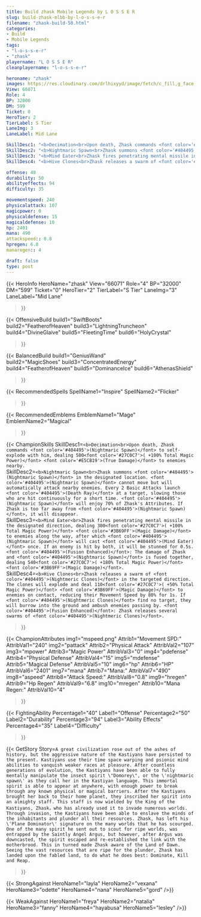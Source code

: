 ```yaml
---
title: Build zhask Mobile Legends by L O S S E R
slug: build-zhask-mlbb-by-l-o-s-s-e-r
filename: "zhask-build-50.html"
categories: 
- Build 
- Mobile Legends
tags: 
- "l-o-s-s-e-r"
- "zhask"
playername: "L O S S E R"
cleanplayername: "l-o-s-s-e-r"

heroname: "zhask"
images: https://res.cloudinary.com/drlhixyyd/image/fetch/c_fill,g_face,f_auto/https://cdn2-build.mobagenie.my.id/p/images/banner/full/zhask.jpg
View: 66071 
Role: 4 
BP: 32000
DM: 599 
Ticket: 0 
HeroTier: 2 
TierLabel: S Tier 
LaneImg: 3
LaneLabel: Mid Lane 

SkillDesc1: "<b>Decimation<br>Upon death, Zhask commands <font color='#404495'>(Nightmaric Spawn)</font> to self-explode with him, dealing 500<font color='#27C0C7'>( +100% Total Magic Power)</font> <font color='#E5CB19'>(True Damage)</font> to enemies nearby."   
SkillDesc2: "<b>Nightmaric Spawn<br>Zhask summons <font color='#404495'>(Nightmaric Spawn)</font> in the designated location. <font color='#404495'>(Nightmaric Spawn)</font> cannot move but will automatically attack nearby enemies. Every 2 Basic Attacks launch <font color='#404495'>(Death Ray)</font> at a target, slowing those who are hit continuously for a short time. <font color='#404495'>(Nightmaric Spawn)</font> will enjoy 70% of Zhask's Attributes. If Zhask is too far away from <font color='#404495'>(Nightmaric Spawn)</font>, it will disappear."   
SkillDesc3: "<b>Mind Eater<br>Zhask fires penetrating mental missile in the designated direction, dealing 300<font color='#27C0C7'>( +100% Total Magic Power)</font> <font color='#3B69FF'>(Magic Damage)</font> to enemies along the way, after which <font color='#404495'>(Nightmaric Spawn)</font> will cast <font color='#404495'>(Mind Eater)</font> once. If an enemy is hit by both, it will be stunned for 0.5s. <font color='#404495'>(Fusion Enhanced)</font>: The damage of Zhask and <font color='#404495'>(Nightmaric Spawn)</font> is fused together, dealing 540<font color='#27C0C7'>( +180% Total Magic Power)</font> <font color='#3B69FF'>(Magic Damage)</font>."   
SkillDesc4: "<b>Hive Clones<br>Zhask releases a swarm of <font color='#404495'>(Nightmeric Clones)</font> in the targeted direction. The clones will explode and deal 110<font color='#27C0C7'>( +50% Total Magic Power)</font> <font color='#3B69FF'>(Magic Damage)</font> to enemies on contact, reducing their Movement Speed by 80% for 1s. If <font color='#404495'>(Nightmeric Clones)</font> find no target, they will burrow into the ground and ambush enemies passing by. <font color='#404495'>(Fusion Enhanced)</font>: Zhask releases several swarms of <font color='#404495'>(Nightmeric Clones)</font>."  

offense: 40 
durability: 50 
abilityeffects: 94 
difficulty: 35 

movementspeed: 240
physicalattack: 107
magicpower: 0
physicaldefense: 15
magicaldefense: 10
hp: 2401
mana: 490
attackspeed:: 0.8
hpregen: 6.8
manaregen:: 4

draft: false
type: post
---
```


{{< HeroInfo 
HeroName="zhask" 
View="66071" 
Role="4" 
BP="32000" 
DM="599" 
Ticket="0" 
HeroTier="2" 
TierLabel="S Tier" 
LaneImg="3" 
LaneLabel="Mid Lane" 
>}}
 
{{< OffensiveBuild 
build1="SwiftBoots"  
build2="FeatherofHeaven" 
build3="LightningTruncheon" 
build4="DivineGlaive" 
build5="FleetingTime" 
build6="HolyCrystal" 
>}} 

{{< BalancedBuild 
build1="GeniusWand"  
build2="MagicShoes" 
build3="ConcentratedEnergy" 
build4="FeatherofHeaven" 
build5="DominanceIce" 
build6="AthenasShield" 
>}}


{{< RecommendedSpells 
SpellName1="Inspire" 
SpellName2="Flicker" 
>}}  

{{< RecommendedEmblems 
EmblemName1="Mage" 
EmblemName2="Magical" 
>}}   

{{< ChampionSkills 
SkillDesc1=`<b>Decimation<br>Upon death, Zhask commands <font color='#404495'>(Nightmaric Spawn)</font> to self-explode with him, dealing 500<font color='#27C0C7'>( +100% Total Magic Power)</font> <font color='#E5CB19'>(True Damage)</font> to enemies nearby.`   
SkillDesc2=`<b>Nightmaric Spawn<br>Zhask summons <font color='#404495'>(Nightmaric Spawn)</font> in the designated location. <font color='#404495'>(Nightmaric Spawn)</font> cannot move but will automatically attack nearby enemies. Every 2 Basic Attacks launch <font color='#404495'>(Death Ray)</font> at a target, slowing those who are hit continuously for a short time. <font color='#404495'>(Nightmaric Spawn)</font> will enjoy 70% of Zhask's Attributes. If Zhask is too far away from <font color='#404495'>(Nightmaric Spawn)</font>, it will disappear.`   
SkillDesc3=`<b>Mind Eater<br>Zhask fires penetrating mental missile in the designated direction, dealing 300<font color='#27C0C7'>( +100% Total Magic Power)</font> <font color='#3B69FF'>(Magic Damage)</font> to enemies along the way, after which <font color='#404495'>(Nightmaric Spawn)</font> will cast <font color='#404495'>(Mind Eater)</font> once. If an enemy is hit by both, it will be stunned for 0.5s. <font color='#404495'>(Fusion Enhanced)</font>: The damage of Zhask and <font color='#404495'>(Nightmaric Spawn)</font> is fused together, dealing 540<font color='#27C0C7'>( +180% Total Magic Power)</font> <font color='#3B69FF'>(Magic Damage)</font>.`   
SkillDesc4=`<b>Hive Clones<br>Zhask releases a swarm of <font color='#404495'>(Nightmeric Clones)</font> in the targeted direction. The clones will explode and deal 110<font color='#27C0C7'>( +50% Total Magic Power)</font> <font color='#3B69FF'>(Magic Damage)</font> to enemies on contact, reducing their Movement Speed by 80% for 1s. If <font color='#404495'>(Nightmeric Clones)</font> find no target, they will burrow into the ground and ambush enemies passing by. <font color='#404495'>(Fusion Enhanced)</font>: Zhask releases several swarms of <font color='#404495'>(Nightmeric Clones)</font>.`   
>}}

{{< ChampionAttributes
img1="mspeed.png" Attrib1="Movement SPD:" AttribVal1="240"
img2="pattack" Attrib2="Physical Attack" AttribVal2="107"
img3="mpower" Attrib3="Magic Power" AttribVal3="0"
img4="pdefense" Attrib4="Physical Defense" AttribVal4="15"
img5="mdefense" Attrib5="Magical Defense" AttribVal5="10"
img6="hp" Attrib6="HP" AttribVal6="2401"
img7="mana" Attrib7="Mana:" AttribVal7="490"
img8="aspeed" Attrib8="Attack Speed:" AttribVal8="0.8"
img9="hregen" Attrib9="Hp Regen" AttribVal9="6.8"
img10="mregen" Attrib10="Mana Regen:" AttribVal10="4"
>}}


{{< FightingAbility
Percentage1="40" Label1="Offense"
Percentage2="50" Label2="Durability"
Percentage3="94" Label3="Ability Effects"
Percentage4="35" Label4="Difficulty"
 >}}

{{< GetStory 
Story=` A great civilization rose out of the ashes of history, but the aggressive nature of the Kastiyans have persisted to the present. Kastiyans use their time space warping and psionic mind abilities to vanquish weaker races at pleasure. After countless generations of evolution, the Kastiyans have been able to fully mentally manipulate the insect spirit \"Domorey\", or the \'nightmaric spawn\' as they call her in the Kastiyan language. This immortal spirit is able to appear at anywhere, with enough power to break through any known physical or magical barriers. After the Kastiyans brought her back to their home planet, they inscribed her spirit into an almighty staff. This staff is now wielded by the King of the Kastiyans, Zhask，who has already used it to invade numerous worlds. Through invasion, the Kastiyans have been able to enslave the minds of the inhabitants and plunder all their resources. Zhask, has left his \'Plane Dominator\' signature on the many worlds that he has scourged. One of the many spirit he sent out to scout for ripe worlds, was entrapped by the Saintly Angel Argus, but however, after Argus was downcasted, the spirit escaped and re-established the link with the motherbrood. This in turned made Zhask aware of the Land of Dawn. Seeing the vast resources that are ripe for the plunder, Zhask has landed upon the fabled land, to do what he does best: Dominate, Kill and Reap. ` 
>}}

{{< StrongAgainst 
HeroName1="layla"
HeroName2="vexana"
HeroName3="odette"
HeroName4="nana"
HeroName5="gord"
/>}}

{{< WeakAgainst
HeroName1="freya"
HeroName2="natalia"
HeroName3="fanny"
HeroName4="hayabusa"
HeroName5="lesley"
/>}}
